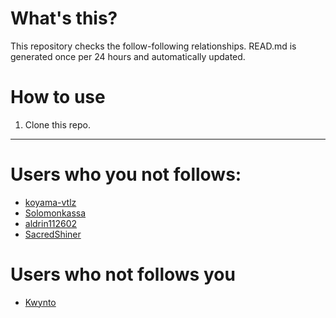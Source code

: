 # What's this?
This repository checks the follow-following relationships.
READ.md is generated once per 24 hours and automatically updated.
# How to use
1. Clone this repo.
 
 --- 
 
 # Users who you not follows: 
  
- [koyama-vtlz](https://github.com/koyama-vtlz/) 
- [Solomonkassa](https://github.com/Solomonkassa/) 
- [aldrin112602](https://github.com/aldrin112602/) 
- [SacredShiner](https://github.com/SacredShiner/) 
# Users who not follows you 
  
- [Kwynto](https://github.com/Kwynto/) 
 